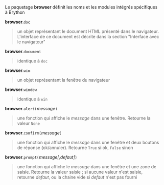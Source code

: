 Le paquetage **browser** définit les noms et les modules intégrés spécifiques à Brython

**browser**.`doc`
> un objet représentant le document HTML présenté dans le navigateur. L'interface de ce document est décrite dans la section "Interface avec le navigateur"

**browser**.`document`
> identique à `doc`

**browser**.`win`
> un objet représentant la fenêtre du navigateur

**browser**.`window`
> identique à `win`

**browser**.`alert(`_message_`)`
> une fonction qui affiche le _message_ dans une fenêtre. Retourne la valeur `None`

**browser**.`confirm(`_message_`)`
> une fonction qui affiche le _message_ dans une fenêtre et deux boutons de réponse (ok/annuler). Retourne `True` si ok, `False` sinon

**browser**.`prompt(`_message[,defaut]_`)`
> une fonction qui affiche le _message_ dans une fenêtre et une zone de saisie. Retourne la valeur saisie ; si aucune valeur n'est saisie, retourne _defaut_, ou la chaine vide si _defaut_ n'est pas fourni


